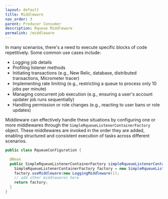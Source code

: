 ```yaml
---
layout: default
title: Middleware
nav_order: 3
parent: Producer Consumer
description: Rqueue Middleware
permalink: /middleware
---
```


In many scenarios, there's a need to execute specific blocks of code repetitively. Some common use
cases include:

- Logging job details
- Profiling listener methods
- Initiating transactions (e.g., New Relic, database, distributed transactions, Micrometer tracer)
- Implementing rate limiting (e.g., restricting a queue to process only 10 jobs per minute)
- Managing concurrent job execution (e.g., ensuring a user's account updater job runs sequentially)
- Handling permission or role changes (e.g., reacting to user bans or role updates)

Middleware can effectively handle these situations by configuring one or more middlewares through
the `SimpleRqueueListenerContainerFactory` object. These middlewares are invoked in the order they
are added, enabling structured and consistent execution of tasks across different scenarios.

```java
public class RqueueConfiguration {

  @Bean
  public SimpleRqueueListenerContainerFactory simpleRqueueListenerContainerFactory() {
    SimpleRqueueListenerContainerFactory factory = new SimpleRqueueListenerContainerFactory();
    factory.useMiddleware(new LoggingMiddleware());
    // add other middlewares here
    return factory;
  }
}
```
